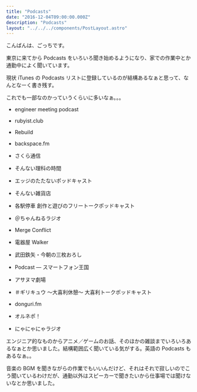 ```yaml
---
title: "Podcasts"
date: "2016-12-04T09:00:00.000Z"
description: "Podcasts"
layout: "../../../components/PostLayout.astro"
---
```


こんばんは、ごっちです。

東京に来てから Podcasts をいろいろ聞き始めるようになり、家での作業中とか通勤中によく聞いています。

現状 iTunes の Podcasts リストに登録しているのが結構あるなぁと思って、なんとなーく書き残す。

これでも一部なのかっていうくらいに多いなぁ。。。

- engineer meeting podcast

- rubyist.club

- Rebuild

- backspace.fm

- さくら通信

- そんない理科の時間

- エッジのたたないポッドキャスト

- そんない雑貨店

- 各駅停車 創作と遊びのフリートークポッドキャスト

- ＠ちゃんねるラジオ

- Merge Conflict

- 電器屋 Walker

- 武田鉄矢・今朝の三枚おろし

- Podcast — スマートフォン王国

- アサヌマ劇場

- ＃ギリキュウ ～大喜利休憩～ 大喜利トークポッドキャスト

- donguri.fm

- オルネポ！

- にゃにゃにゃラジオ

エンジニア的なものからアニメ／ゲームのお話、そのほかの雑談までいろいろあるなぁとか思いました。結構範囲広く聞いている気がする。英語の Podcasts もあるなぁ。。

音楽の BGM を聞きながらの作業でもいいんだけど、それはそれで寂しいのでこう聞いているわけだが、通勤以外はスピーカーで聞きたいから仕事場では聞けないなとか思いました。
